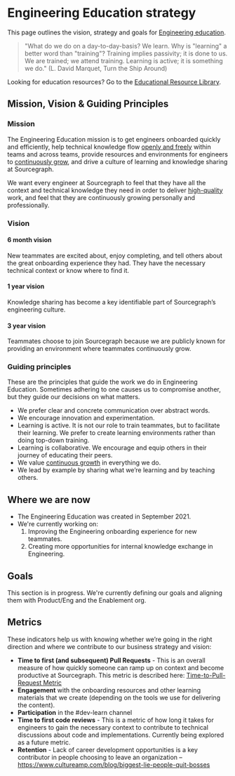 # Engineering Education strategy

This page outlines the vision, strategy and goals for [Engineering education](../../../../departments/engineering/engineering/enablement/dev-experience/index.md).

> "What do we do on a day-to-day-basis? We learn. Why is "learning" a better word than "training"? Training implies passivity; it is done to us. We are trained; we attend training. Learning is active; it is something we do." (L. David Marquet, Turn the Ship Around)

Looking for education resources? Go to the [Educational Resource Library](../../../../departments/engineering/engineering/enablement/dev-experience/library.md).

## Mission, Vision & Guiding Principles

### Mission

The Engineering Education mission is to get engineers onboarded quickly and efficiently, help technical knowledge flow [openly and freely](../../../../company-info-and-process/values/index.md#open-and-transparent) within teams and across teams, provide resources and environments for engineers to [continuously grow](../../../../company-info-and-process/values/index.md#continuously-grow), and drive a culture of learning and knowledge sharing at Sourcegraph.

We want every engineer at Sourcegraph to feel that they have all the context and technical knowledge they need in order to deliver [high-quality](../../../../company-info-and-process/values/index.md#high-quality) work, and feel that they are continuously growing personally and professionally.

### Vision

#### 6 month vision

New teammates are excited about, enjoy completing, and tell others about the great onboarding experience they had. They have the necessary technical context or know where to find it.

#### 1 year vision

Knowledge sharing has become a key identifiable part of Sourcegraph’s engineering culture.

#### 3 year vision

Teammates choose to join Sourcegraph because we are publicly known for providing an environment where teammates continuously grow.

### Guiding principles

These are the principles that guide the work we do in Engineering Education. Sometimes adhering to one causes us to compromise another, but they guide our decisions on what matters.

- We prefer clear and concrete communication over abstract words.
- We encourage innovation and experimentation.
- Learning is active. It is not our role to train teammates, but to facilitate their learning. We prefer to create learning environments rather than doing top-down training.
- Learning is collaborative. We encourage and equip others in their journey of educating their peers.
- We value [continuous growth](../../../../company-info-and-process/values/index.md#continuously-grow) in everything we do.
- We lead by example by sharing what we’re learning and by teaching others.

## Where we are now

- The Engineering Education was created in September 2021.
- We're currently working on:
  1. Improving the Engineering onboarding experience for new teammates.
  2. Creating more opportunities for internal knowledge exchange in Engineering.

## Goals

This section is in progress. We're currently defining our goals and aligning them with Product/Eng and the Enablement org.

## Metrics

These indicators help us with knowing whether we’re going in the right direction and where we contribute to our business strategy and vision:

- **Time to first (and subsequent) Pull Requests** - This is an overall measure of how quickly someone can ramp up on context and become productive at Sourcegraph. This metric is described here: [Time-to-Pull-Request Metric](./time-to-pull-request.md)
- **Engagement** with the onboarding resources and other learning materials that we create (depending on the tools we use for delivering the content).
- **Participation** in the #dev-learn channel
- **Time to first code reviews** - This is a metric of how long it takes for engineers to gain the necessary context to contribute to technical discussions about code and implementations. Currently being explored as a future metric.
- **Retention** - Lack of career development opportunities is a key contributor in people choosing to leave an organization – https://www.cultureamp.com/blog/biggest-lie-people-quit-bosses
